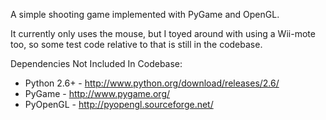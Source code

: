 A simple shooting game implemented with PyGame and OpenGL.

It currently only uses the mouse, but I toyed around with using a Wii-mote too, so some test code relative to that is still in the codebase.

Dependencies Not Included In Codebase:

  * Python 2.6+ - http://www.python.org/download/releases/2.6/
  * PyGame      - http://www.pygame.org/
  * PyOpenGL    - http://pyopengl.sourceforge.net/